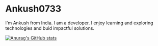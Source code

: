 # Ankush0733
 I'm Ankush from India. I am a developer. I enjoy learning and exploring technologies and buid impactful solutions.

 [![Anurag's GitHub stats](https://github-readme-stats.vercel.app/api?username=Ankush0733)](https://github.com/Ankush0733/github-readme-stats)
